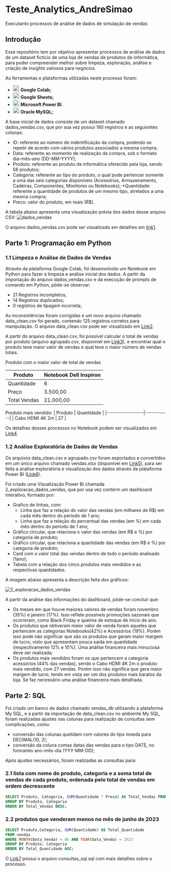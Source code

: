# Teste_Analytics_AndreSimao

Executanto processos de análise de dados de simulação de vendas

## Introdução

Esse repositório tem por objetivo apresentar processos de análise de dados de um dataset fictício de uma loja de vendas de produtos de informática, para poder compreender melhor sobre limpeza, exploração, análise e criação de insights valiosos para negócios.

As ferramentas e plataformas utilizadas neste processo foram:

* <img src="https://upload.wikimedia.org/wikipedia/commons/d/d0/Google_Colaboratory_SVG_Logo.svg" alt="Google Colab" width="20px"> **Google Colab;**
* <img src="https://img.icons8.com/color/48/000000/google-sheets.png" alt="Google Sheets" width="20px"> **Google Sheets;**
* <img src="https://img.icons8.com/color/48/000000/power-bi.png" alt="Power BI" width="20px"> **Microsoft Power BI.**
* <img src="https://img.icons8.com/color/48/000000/mysql-logo.png" alt="MySQL" width="20px"> **Oracle MySQL;**

A base inicial de dados consiste de um dataset chamado dados_vendas.csv, que por sua vez possui 160 registros e as seguiontes colunas:
* ID: referente ao número de indentificação da compra, podendo se repetir de acordo com vários produtos associados a mesma compra;
* Data: referente ao momento de realização da compra, sob o formato dia-mês-ano (DD-MM-YYYY);
* Produto: referente ao produto de informática oferecido pela loja, sendo 56 produtos;
* Categoria: referente ao tipo do produto, o qual pode pertencer somente a uma das seis categorias disponíveis (Acessórios, Armazenamento, Cadeiras, Componentes, Monitores ou Notebooks);
*Quantidade: referente a quantidade de produtos de um mesmo tipo, atrelados a uma mesma compra;
* Preco: valor do produto, em reais (R$).

A tabela abaixo apresenta uma visualização prévia dos dados desse arquivo CSV:
![dados_vendas](https://github.com/user-attachments/assets/635e6958-b7a6-484c-93c4-64dc93d35bb9)

O arquivo dados_vendas.csv pode ser visualizado em detalhes em [link1](https://github.com/andresima0/Teste_Analytics_AndreSimao/blob/main/csv_files/dados_vendas.csv).

## Parte 1: Programação em Python

### 1.1 Limpeza e Análise de Dados de Vendas

Através da plataforma Google Colab, foi desenvolvido um Notebook em Python para fazer a limpeza e análise inicial dos dados. 
A partir da importação do arquivo dados_vendas.csv e da execução de prompts de comando em Python, pôde-se observar:
* 21 Registros incompletos;
* 14 Registros duplicados;
* 0 registros de tipagem incorreta;

As inconsistências foram corrigidas e um novo arquivo chamado data_clean.csv foi gerado, contendo 125 registros corretos para manipulação. O arquivo data_clean.csv pode ser visualizado em [Link2](https://github.com/andresima0/Teste_Analytics_AndreSimao/blob/main/csv_files/data_clean.csv).

A partir do arquivo data_clean.csv, foi possível calcular o total de vendas por produto (arquivo agrupado.csv, disponível em [Link3](https://github.com/andresima0/Teste_Analytics_AndreSimao/blob/main/csv_files/agrupado.csv)), e encontrar qual o produto teve maior valor de vendas e qual teve o maior número de vendas totais.

Produto com o maior valor de total de vendas

| Produto       | Notebook Dell Inspiron |
|---------------|------------------------|
| Quantidade    | 6                      |
| Preço         | 3.500,00               |
| Total Vendas  | 21.000,00              |

Produto mais vendido: 
| Produto          | Quantidade |
|------------------|------------|
| Cabo HDMI 4K 2m  | 27         |

Os detalhes desses processos no Notebook podem ser visualizados em [Link4](https://github.com/andresima0/Teste_Analytics_AndreSimao/blob/main/1_limpeza_dados_vendas.ipynb).

### 1.2 Análise Exploratória de Dados de Vendas

Os arquivos data_clean.csv e agrupado.csv foram exportados e convertidos em um único arquivo chamado vendas.xlsx (disponível em [Link5](https://github.com/andresima0/Teste_Analytics_AndreSimao/blob/main/microsoft_files/vendas.xlsx)), para ser feita a análise exploratória e visualização dos dados através da plataforma Power BI ([Link6](https://github.com/andresima0/Teste_Analytics_AndreSimao/blob/main/microsoft_files/2_exploracao_dados_vendas.pbix)).

Foi criado uma Visualização Power Bi chamada 2_exploracao_dados_vendas, que por usa vez contérm um dashboard interativo, formado por:
* Grafico de linhas, com:
  * Linha que faz a relação do valor das vendas (em milhares de R$) em cada mês dentro do período de 1 ano;
  * Linha que faz a relação do percentual das vendas (em %) em cada mês dentro do período de 1 ano;
* Gráfico circular, que relaciona o valor das vendas (em R$ e %) por categoria de produto;
* Gráfico circular, que relaciona a quantidade das vendas (em R$ e %) por categoria de produto;
* Card com o valor total das vendas dentro de todo o período analisado (1ano);
* Tabela com a relação dos cinco produtos mais vendidos e as respectivas quantidades.

A imagem abaixo apresenta a descrição feita dos gráficos:

![2_exploracao_dados_vendas](https://github.com/user-attachments/assets/ff24fe56-27a2-4479-ab72-64025d7b87d1)

A partir da análise das informações do dashboard, pôde-se concluir que:
* Os meses em que houve maiores valores de vendas foram novembro (35%) e janeiro (17%). Isso reflete possíveis promoções sazonais que ocorreram, como Black Friday e queima de estoque de início de ano.
* Os produtos que obtiveram maior valor de venda foram aqueles que pertencem as categorias Notebooks(42%) e Acessórios (19%). Porém isso pode não significar que são os produtos que geram maior margem de lucro, visto que apresentam pouca saída em quantidade (respectivamente 12% e 10%). Uma análise financeira mais minuciosa deve ser realizada;
* Os produtos mais vendidos foram os que pertencem a categoria acessórios (44% das vendas), sendo o Cabo HDMI 4K 2m o produto mais vendido, com 27 vendas. Porém isso não significa que gera maior margem de lucro, tendo em vista ser um dos produtos mais baratos da loja. Se faz necessário uma análise financeira mais detalhada.

## Parte 2: SQL

Foi criado um banco de dados chamado vendas_db utilizando a plataforma My SQL, e a partir da importação de data_clean.csv no ambiente My SQL, foram realizadas ajustes nas colunas para realização de consultas sem complicações, como:
* conversão das colunas quelidam com valores do tipo moeda para DECIMAL(10, 2);
* conversão da coluna comas datas das vendas para o tipo DATE, no fomramto ano-mês-dia (YYY-MM-DD);

Após ajustes necessários, foram realizadas as consultas para:
  
### 2.1 lista com nome do produto, categoria e a soma total de vendas de cada produto, ordenada pelo total de vendas em ordem decrescente

```sql
SELECT Produto, Categoria, SUM(Quantidade * Preco) AS Total_Vendas FROM vendas
GROUP BY Produto, Categoria
ORDER BY Total_Vendas DESC;
````

### 2.2 produtos que venderam menos no mês de junho de 2023

```sql
SELECT Produto,Categoria, SUM(Quantidade) AS Total_Quantidade
FROM vendas
WHERE MONTH(Data_Venda) = 06 AND YEAR(Data_Venda) = 2023
GROUP BY Produto, Categoria
ORDER BY Total_Quantidade ASC;
```
O [Link7](https://github.com/andresima0/Teste_Analytics_AndreSimao/blob/main/sql_files/consultas_sql.sql) possui o arquivo consultas_sql.sql com mais detalhes sobre o processo.
